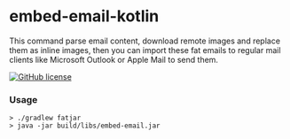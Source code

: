 # embed-email-kotlin
This command parse email content, download remote images and replace them as inline images, then you can import these fat emails to regular mail clients like Microsoft Outlook or Apple Mail to send them.

[![GitHub license](https://img.shields.io/github/license/gonejack/embed-email-kotlin.svg?color=blue)](LICENSE)

### Usage
```shell
> ./gradlew fatjar
> java -jar build/libs/embed-email.jar
```
